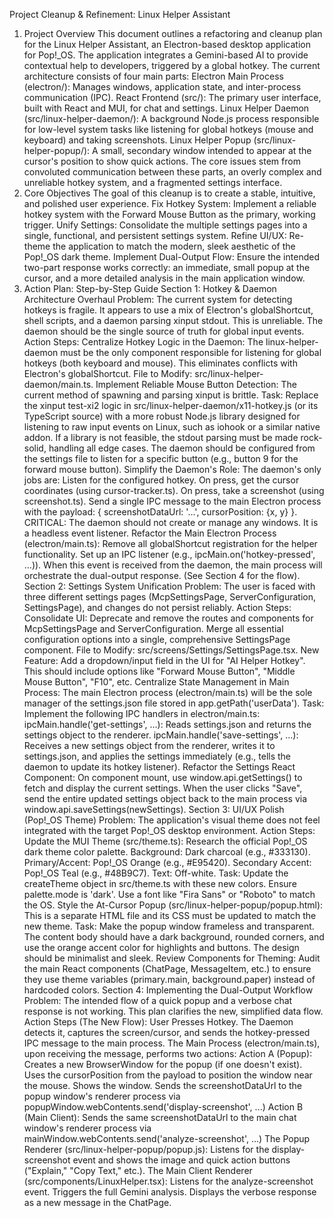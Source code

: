 Project Cleanup & Refinement: Linux Helper Assistant
1. Project Overview
This document outlines a refactoring and cleanup plan for the Linux Helper Assistant, an Electron-based desktop application for Pop!_OS. The application integrates a Gemini-based AI to provide contextual help to developers, triggered by a global hotkey.
The current architecture consists of four main parts:
Electron Main Process (electron/): Manages windows, application state, and inter-process communication (IPC).
React Frontend (src/): The primary user interface, built with React and MUI, for chat and settings.
Linux Helper Daemon (src/linux-helper-daemon/): A background Node.js process responsible for low-level system tasks like listening for global hotkeys (mouse and keyboard) and taking screenshots.
Linux Helper Popup (src/linux-helper-popup/): A small, secondary window intended to appear at the cursor's position to show quick actions.
The core issues stem from convoluted communication between these parts, an overly complex and unreliable hotkey system, and a fragmented settings interface.
2. Core Objectives
The goal of this cleanup is to create a stable, intuitive, and polished user experience.
Fix Hotkey System: Implement a reliable hotkey system with the Forward Mouse Button as the primary, working trigger.
Unify Settings: Consolidate the multiple settings pages into a single, functional, and persistent settings system.
Refine UI/UX: Re-theme the application to match the modern, sleek aesthetic of the Pop!_OS dark theme.
Implement Dual-Output Flow: Ensure the intended two-part response works correctly: an immediate, small popup at the cursor, and a more detailed analysis in the main application window.
3. Action Plan: Step-by-Step Guide
Section 1: Hotkey & Daemon Architecture Overhaul
Problem: The current system for detecting hotkeys is fragile. It appears to use a mix of Electron's globalShortcut, shell scripts, and a daemon parsing xinput stdout. This is unreliable. The daemon should be the single source of truth for global input events.
Action Steps:
Centralize Hotkey Logic in the Daemon:
The linux-helper-daemon must be the only component responsible for listening for global hotkeys (both keyboard and mouse). This eliminates conflicts with Electron's globalShortcut.
File to Modify: src/linux-helper-daemon/main.ts.
Implement Reliable Mouse Button Detection:
The current method of spawning and parsing xinput is brittle.
Task: Replace the xinput test-xi2 logic in src/linux-helper-daemon/x11-hotkey.js (or its TypeScript source) with a more robust Node.js library designed for listening to raw input events on Linux, such as iohook or a similar native addon. If a library is not feasible, the stdout parsing must be made rock-solid, handling all edge cases.
The daemon should be configured from the settings file to listen for a specific button (e.g., button 9 for the forward mouse button).
Simplify the Daemon's Role:
The daemon's only jobs are:
Listen for the configured hotkey.
On press, get the cursor coordinates (using cursor-tracker.ts).
On press, take a screenshot (using screenshot.ts).
Send a single IPC message to the main Electron process with the payload: { screenshotDataUrl: '...', cursorPosition: {x, y} }.
CRITICAL: The daemon should not create or manage any windows. It is a headless event listener.
Refactor the Main Electron Process (electron/main.ts):
Remove all globalShortcut registration for the helper functionality.
Set up an IPC listener (e.g., ipcMain.on('hotkey-pressed', ...)).
When this event is received from the daemon, the main process will orchestrate the dual-output response. (See Section 4 for the flow).
Section 2: Settings System Unification
Problem: The user is faced with three different settings pages (McpSettingsPage, ServerConfiguration, SettingsPage), and changes do not persist reliably.
Action Steps:
Consolidate UI:
Deprecate and remove the routes and components for McpSettingsPage and ServerConfiguration.
Merge all essential configuration options into a single, comprehensive SettingsPage component.
File to Modify: src/screens/Settings/SettingsPage.tsx.
New Feature: Add a dropdown/input field in the UI for "AI Helper Hotkey". This should include options like "Forward Mouse Button", "Middle Mouse Button", "F10", etc.
Centralize State Management in Main Process:
The main Electron process (electron/main.ts) will be the sole manager of the settings.json file stored in app.getPath('userData').
Task: Implement the following IPC handlers in electron/main.ts:
ipcMain.handle('get-settings', ...): Reads settings.json and returns the settings object to the renderer.
ipcMain.handle('save-settings', ...): Receives a new settings object from the renderer, writes it to settings.json, and applies the settings immediately (e.g., tells the daemon to update its hotkey listener).
Refactor the Settings React Component:
On component mount, use window.api.getSettings() to fetch and display the current settings.
When the user clicks "Save", send the entire updated settings object back to the main process via window.api.saveSettings(newSettings).
Section 3: UI/UX Polish (Pop!_OS Theme)
Problem: The application's visual theme does not feel integrated with the target Pop!_OS desktop environment.
Action Steps:
Update the MUI Theme (src/theme.ts):
Research the official Pop!_OS dark theme color palette.
Background: Dark charcoal (e.g., #333130).
Primary/Accent: Pop!_OS Orange (e.g., #E95420).
Secondary Accent: Pop!_OS Teal (e.g., #48B9C7).
Text: Off-white.
Task: Update the createTheme object in src/theme.ts with these new colors. Ensure palette.mode is 'dark'. Use a font like "Fira Sans" or "Roboto" to match the OS.
Style the At-Cursor Popup (src/linux-helper-popup/popup.html):
This is a separate HTML file and its CSS must be updated to match the new theme.
Task: Make the popup window frameless and transparent. The content body should have a dark background, rounded corners, and use the orange accent color for highlights and buttons. The design should be minimalist and sleek.
Review Components for Theming:
Audit the main React components (ChatPage, MessageItem, etc.) to ensure they use theme variables (primary.main, background.paper) instead of hardcoded colors.
Section 4: Implementing the Dual-Output Workflow
Problem: The intended flow of a quick popup and a verbose chat response is not working. This plan clarifies the new, simplified data flow.
Action Steps (The New Flow):
User Presses Hotkey.
The Daemon detects it, captures the screen/cursor, and sends the hotkey-pressed IPC message to the main process.
The Main Process (electron/main.ts), upon receiving the message, performs two actions:
Action A (Popup):
Creates a new BrowserWindow for the popup (if one doesn't exist).
Uses the cursorPosition from the payload to position the window near the mouse.
Shows the window.
Sends the screenshotDataUrl to the popup window's renderer process via popupWindow.webContents.send('display-screenshot', ...)
Action B (Main Client):
Sends the same screenshotDataUrl to the main chat window's renderer process via mainWindow.webContents.send('analyze-screenshot', ...)
The Popup Renderer (src/linux-helper-popup/popup.js):
Listens for the display-screenshot event and shows the image and quick action buttons ("Explain," "Copy Text," etc.).
The Main Client Renderer (src/components/LinuxHelper.tsx):
Listens for the analyze-screenshot event.
Triggers the full Gemini analysis.
Displays the verbose response as a new message in the ChatPage.
